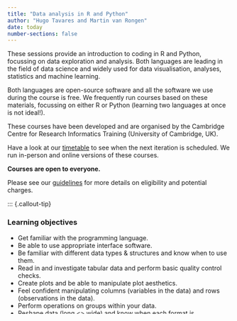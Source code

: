```yaml
---
title: "Data analysis in R and Python"
author: "Hugo Tavares and Martin van Rongen"
date: today
number-sections: false
---
```


These sessions provide an introduction to coding in R and Python, focussing on data exploration and analysis. Both languages are leading in the field of data science and widely used for data visualisation, analyses, statistics and machine learning.

Both languages are open-source software and all the software we use during the course is free. We frequently run courses based on these materials, focussing on either R or Python (learning two languages at once is not ideal!).

These courses have been developed and are organised by the Cambridge Centre for Research Informatics Training (University of Cambridge, UK).

Have a look at our [timetable](https://www.training.cam.ac.uk/bioinformatics/event-timetable) to see when the next iteration is scheduled. We run in-person and online versions of these courses.

**Courses are open to everyone.** 

Please see our [guidelines](https://www.training.cam.ac.uk/bioinformatics/info/eligibility) for more details on eligibility and potential charges.


::: {.callout-tip}
### Learning objectives

- Get familiar with the programming language.
- Be able to use appropriate interface software.
- Be familiar with different data types & structures and know when to use them.
- Read in and investigate tabular data and perform basic quality control checks.
- Create plots and be able to manipulate plot aesthetics.
- Feel confident manipulating columns (variables in the data) and rows (observations in the data).
- Perform operations on groups within your data.
- Reshape data (long <> wide) and know when each format is appropriate.
- Combine different tables of data, based on a common identifier.
- Clean up common issues in data (column names, encoding issues etc).
- Fine-tune plot settings to create publication-ready figures.

:::


### Target audience

The course is aimed at beginners, so no prior knowledge is required. If you already have some coding experience, but look to refresh your knowledge, this course is also for you. Different exercise levels will help challenge you at the appropriate level.


### Prerequisites

No prerequisites.


<!-- Training Developer note: comment the following section out if you did not assign levels to your exercises -->
### Exercises

Exercises in these materials are labelled according to their level of difficulty:

| Level | Description |
| ----: | :---------- |
| {{< fa solid star >}} {{< fa regular star >}} {{< fa regular star >}} | Exercises in level 1 are simpler and designed to get you familiar with the concepts and syntax covered in the course. |
| {{< fa solid star >}} {{< fa solid star >}} {{< fa regular star >}} | Exercises in level 2 combine different concepts together and apply it to a given task. |
| {{< fa solid star >}} {{< fa solid star >}} {{< fa solid star >}} | Exercises in level 3 require going beyond the concepts and syntax introduced to solve new problems. |


## Citation & authors

Please cite these materials if:

- You adapted or used any of them in your own teaching.
- These materials were useful for your research work. For example, you can cite us in the methods section of your paper: "We carried our analyses based on the recommendations in _YourReferenceHere_".

<!-- 
This is generated automatically from the CITATION.cff file. 
If you think you should be added as an author, please get in touch with us.
-->

{{< citation CITATION.cff >}}


## Acknowledgements

<!-- if there are no acknowledgements we can delete this section -->

Some parts of these materials are loosely based on the original course contents of the ["Data Carpentry lesson in Ecology"](http://datacarpentry.org/R-ecology-lesson/), as released by @michonneau2019.

We thank [Raquel Manzano Garcia](https://github.com/RaqManzano), [Mark Fernandes](https://github.com/mfernandes61) and Ian Tsang for valuable feedback on the initial manuscript.
